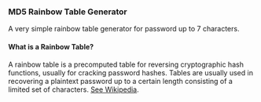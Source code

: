 ### MD5 Rainbow Table Generator

A very simple rainbow table generator for password up to 7 characters.

#### What is a Rainbow Table?

A rainbow table is a precomputed table for reversing cryptographic hash functions, usually for cracking password hashes. Tables are usually used in recovering a plaintext password up to a certain length consisting of a limited set of characters.
  [See Wikipedia](https://en.wikipedia.org/wiki/Rainbow_table).

